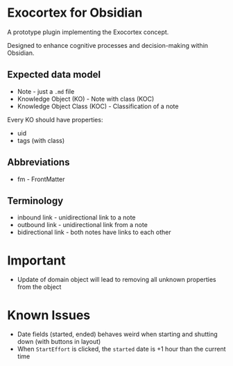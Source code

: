 # Exocortex for Obsidian

A prototype plugin implementing the Exocortex concept.

Designed to enhance cognitive processes and decision-making within Obsidian.

## Expected data model

- Note - just a `.md` file
- Knowledge Object (KO) - Note with class (KOC)
- Knowledge Object Class (KOC) - Classification of a note

Every KO should have properties:

- uid
- tags (with class)

## Abbreviations

- fm - FrontMatter

## Terminology

- inbound link - unidirectional link to a note
- outbound link - unidirectional link from a note
- bidirectional link - both notes have links to each other

# Important

- Update of domain object will lead to removing all unknown properties from the object

# Known Issues

- Date fields (started, ended) behaves weird when starting and shutting down (with buttons in layout)
- When `StartEffort` is clicked, the `started` date is +1 hour than the current time
